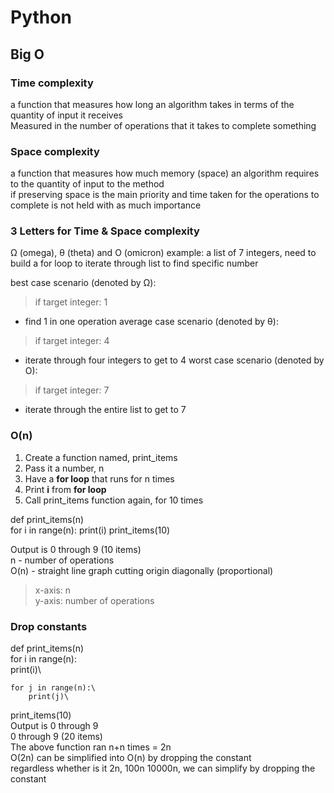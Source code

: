 # Python

## Big O

### Time complexity
a function that measures how long an algorithm takes in terms of the quantity of input it receives\
Measured in the number of operations that it takes to complete something

### Space complexity
a function that measures how much memory (space) an algorithm requires to the quantity of input to the method\
if preserving space is the main priority and time taken for the operations to complete is not held with as much importance

### 3 Letters for Time & Space complexity
Ω (omega), θ (theta) and O (omicron)
example: a list of 7 integers, need to build a for loop to iterate through list to find specific number

best case scenario (denoted by Ω): 
> if target integer: 1
  - find 1 in one operation
average case scenario (denoted by θ):
> if target integer: 4
  - iterate through four integers to get to 4
worst case scenario (denoted by O): 
> if target integer: 7
  - iterate through the entire list to get to 7

### O(n)
1. Create a function named, print_items
2. Pass it a number, n 
3. Have a <b>for loop</b> that runs for n times
4. Print <b>i</b> from <b>for loop</b>
5. Call print_items function again, for 10 times

def print_items(n)\
    for i in range(n):
        print(i)
print_items(10)

Output is 0 through 9 (10 items)\
n - number of operations\
O(n) - straight line graph cutting origin diagonally (proportional)
> x-axis: n\
> y-axis: number of operations

### Drop constants
def print_items(n)\
    for i in range(n):\
        print(i)\
        
    for j in range(n):\
        print(j)\
print_items(10)\
Output is 0 through 9\
          0 through 9 (20 items)\
The above function ran n+n times = 2n\
O(2n) can be simplified into O(n) by dropping the constant\
regardless whether is it 2n, 100n 10000n, we can simplify by dropping the constant
